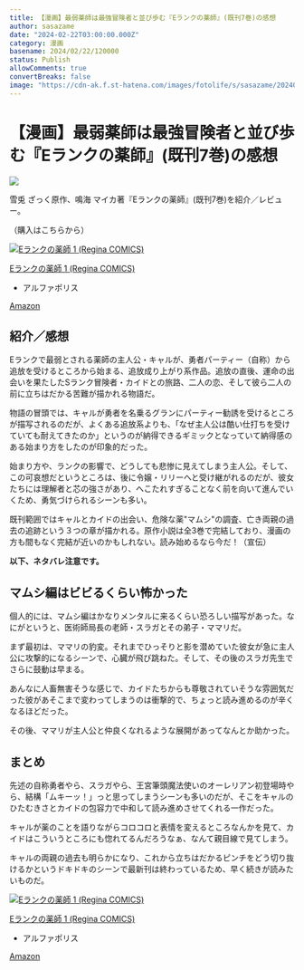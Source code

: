 ```yaml
---
title: 【漫画】最弱薬師は最強冒険者と並び歩む『Eランクの薬師』(既刊7巻)の感想
author: sasazame
date: "2024-02-22T03:00:00.000Z"
category: 漫画
basename: 2024/02/22/120000
status: Publish
allowComments: true
convertBreaks: false
image: "https://cdn-ak.f.st-hatena.com/images/fotolife/s/sasazame/20240222/20240222115940.png"
---
```

# 【漫画】最弱薬師は最強冒険者と並び歩む『Eランクの薬師』(既刊7巻)の感想

![](https://cdn-ak.f.st-hatena.com/images/fotolife/s/sasazame/20240222/20240222115940.png)

雪兎 ざっく原作、鳴海 マイカ著『Eランクの薬師』(既刊7巻)を紹介／レビュー。

（購入はこちらから）  

[![Eランクの薬師 1 (Regina COMICS)](https://m.media-amazon.com/images/I/51C1MW9n4BL._SL500_.jpg "Eランクの薬師 1 (Regina COMICS)")](https://www.amazon.co.jp/dp/4434264737?tag=mochig08-22&linkCode=ogi&th=1&psc=1)

[Eランクの薬師 1 (Regina COMICS)](https://www.amazon.co.jp/dp/4434264737?tag=mochig08-22&linkCode=ogi&th=1&psc=1)

-   アルファポリス

[Amazon](https://www.amazon.co.jp/dp/4434264737?tag=mochig08-22&linkCode=ogi&th=1&psc=1)

<!-- Extended Body -->

## 紹介／感想

Eランクで最弱とされる薬師の主人公・キャルが、勇者パーティー（自称）から追放を受けるところから始まる、追放成り上がり系作品。追放の直後、運命の出会いを果たしたSランク冒険者・カイドとの旅路、二人の恋、そして彼ら二人の前に立ちはだかる苦難が描かれる物語だ。

物語の冒頭では、キャルが勇者を名乗るグランにパーティー勧誘を受けるところが描写されるのだが、よくある追放系よりも、「なぜ主人公は酷い仕打ちを受けていても耐えてきたのか」というのが納得できるギミックとなっていて納得感のある始まり方をしたのが印象的だった。

始まり方や、ランクの影響で、どうしても悲惨に見えてしまう主人公。そして、この可哀想だというところは、後に令嬢・リリーへと受け継がれるのだが、彼女たちには理解者と芯の強さがあり、へこたれすぎることなく前を向いて進んでいくため、勇気づけられるシーンも多い。

既刊範囲ではキャルとカイドの出会い、危険な薬"マムシ"の調査、亡き両親の過去の追跡という３つの章が描かれる。原作小説は全3巻で完結しており、漫画の方も間もなく完結が近いのかもしれない。読み始めるなら今だ！（宣伝）

**以下、ネタバレ注意です。**

## マムシ編はビビるくらい怖かった

個人的には、マムシ編はかなりメンタルに来るくらい恐ろしい描写があった。なにがというと、医術師局長の老師・スラガとその弟子・ママリだ。

まず最初は、ママリの豹変。それまでひっそりと影を潜めていた彼女が急に主人公に攻撃的になるシーンで、心臓が飛び跳ねた。そして、その後のスラガ先生でさらに鼓動は早まる。

あんなに人畜無害そうな感じで、カイドたちからも尊敬されていそうな雰囲気だった彼があそこまで変わってしまうのは衝撃的で、ちょっと読み進めるのが辛くなるほどだった。

その後、ママリが主人公と仲良くなれるような展開があってなんとか助かった。

## まとめ

先述の自称勇者やら、スラガやら、王宮筆頭魔法使いのオーレリアン初登場時やら、結構「ムキーッ！」っと思ってしまうシーンも多いのだが、そこをキャルのひたむきさとカイドの包容力で中和して読み進めさせてくれる一作だった。

キャルが薬のことを語りながらコロコロと表情を変えるところなんかを見て、カイドはこういうところにも惚れてるんだろうなぁ、なんて親目線で見てしまう。

キャルの両親の過去も明らかになり、これから立ちはだかるピンチをどう切り抜けるかというドキドキのシーンで最新刊は終わっているため、早く続きが読みたいものだ。

[![Eランクの薬師 1 (Regina COMICS)](https://m.media-amazon.com/images/I/51C1MW9n4BL._SL500_.jpg "Eランクの薬師 1 (Regina COMICS)")](https://www.amazon.co.jp/dp/4434264737?tag=mochig08-22&linkCode=ogi&th=1&psc=1)

[Eランクの薬師 1 (Regina COMICS)](https://www.amazon.co.jp/dp/4434264737?tag=mochig08-22&linkCode=ogi&th=1&psc=1)

-   アルファポリス

[Amazon](https://www.amazon.co.jp/dp/4434264737?tag=mochig08-22&linkCode=ogi&th=1&psc=1)